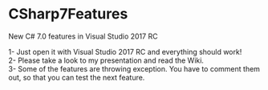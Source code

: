 # CSharp7Features
New C# 7.0 features in Visual Studio 2017 RC

1- Just open it with Visual Studio 2017 RC and everything should work! </br>
2- Please take a look to my presentation and read the Wiki.</br>
3- Some of the features are throwing exception. You have to comment them out, so that you can test the next feature.
